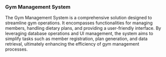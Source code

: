 ### Gym Management System
The Gym Management System is a comprehensive solution designed to streamline gym operations. It encompasses functionalities for managing members, handling dietary plans, and providing a user-friendly interface. By leveraging database operations and UI management, the system aims to simplify tasks such as member registration, plan generation, and data retrieval, ultimately enhancing the efficiency of gym management processes.
